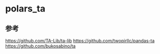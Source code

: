 # polars_ta

## 参考

https://github.com/TA-Lib/ta-lib
https://github.com/twopirllc/pandas-ta
https://github.com/bukosabino/ta

